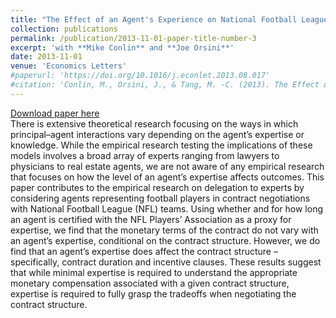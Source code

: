 ```yaml
---
title: "The Effect of an Agent's Experience on National Football League Contract Structure"
collection: publications
permalink: /publication/2013-11-01-paper-title-number-3
excerpt: 'with **Mike Conlin** and **Joe Orsini**'
date: 2013-11-01
venue: 'Economics Letters'
#paperurl: 'https://doi.org/10.1016/j.econlet.2013.08.017'
#citation: 'Conlin, M., Orsini, J., & Tang, M. -C. (2013). The Effect of an Agent’s Expertise on National Football League Contract Structure. Economics Letters, 121(2), 275–281.'
---
```


[Download paper here](https://www.dropbox.com/s/xv196u9gmtoy6jb/EL.pdf?dl=0)<br/>
There is extensive theoretical research focusing on the ways in which principal–agent interactions vary
depending on the agent’s expertise or knowledge. While the empirical research testing the implications
of these models involves a broad array of experts ranging from lawyers to physicians to real estate agents,
we are not aware of any empirical research that focuses on how the level of an agent’s expertise affects
outcomes. This paper contributes to the empirical research on delegation to experts by considering agents
representing football players in contract negotiations with National Football League (NFL) teams. Using
whether and for how long an agent is certified with the NFL Players’ Association as a proxy for expertise,
we find that the monetary terms of the contract do not vary with an agent’s expertise, conditional on
the contract structure. However, we do find that an agent’s expertise does affect the contract structure –
specifically, contract duration and incentive clauses. These results suggest that while minimal expertise
is required to understand the appropriate monetary compensation associated with a given contract
structure, expertise is required to fully grasp the tradeoffs when negotiating the contract structure.

